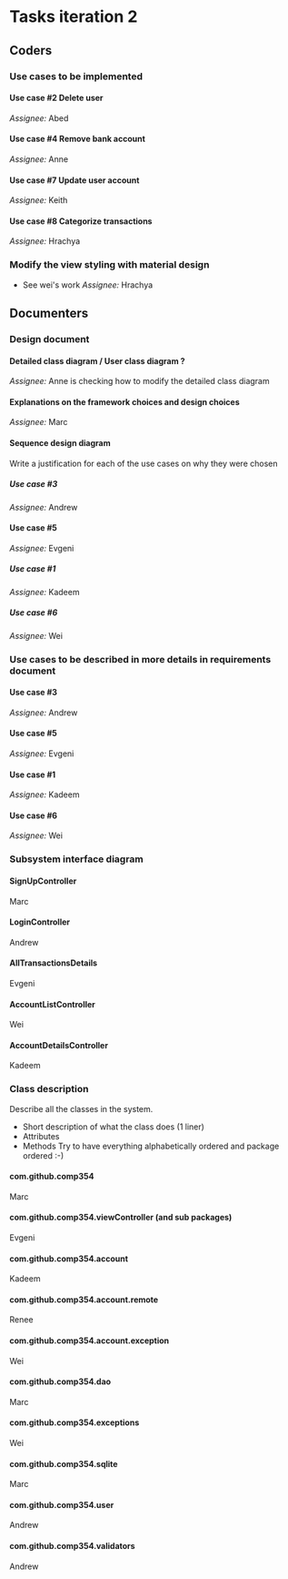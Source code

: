 # Tasks iteration 2
## Coders
### Use cases to be implemented
#### Use case #2 Delete user
*Assignee:* Abed

#### Use case #4 Remove bank account
*Assignee:* Anne

#### Use case #7 Update user account
*Assignee:* Keith

#### Use case #8 Categorize transactions
*Assignee:* Hrachya

### Modify the view styling with material design
* See wei's work
*Assignee:* Hrachya

## Documenters
### Design document
#### Detailed class diagram / User class diagram ?
*Assignee:* Anne is checking how to modify the detailed class diagram
#### Explanations on the framework choices and design choices
*Assignee:* Marc
#### Sequence design diagram
Write a justification for each of the use cases on why they were chosen
##### Use case #3
*Assignee:* Andrew

#### Use case #5
*Assignee:* Evgeni

##### Use case #1
*Assignee:* Kadeem

##### Use case #6
*Assignee:* Wei

### Use cases to be described in more details in requirements document
#### Use case #3
*Assignee:* Andrew

#### Use case #5
*Assignee:* Evgeni

#### Use case #1
*Assignee:* Kadeem

#### Use case #6
*Assignee:* Wei

### Subsystem interface diagram
#### SignUpController
Marc
#### LoginController
Andrew
#### AllTransactionsDetails
Evgeni
#### AccountListController
Wei
#### AccountDetailsController
Kadeem

### Class description
Describe all the classes in the system.
* Short description of what the class does (1 liner)
* Attributes
* Methods
Try to have everything alphabetically ordered and package ordered :-)
#### com.github.comp354
Marc
#### com.github.comp354.viewController (and sub packages)
Evgeni
#### com.github.comp354.account
Kadeem
#### com.github.comp354.account.remote
Renee
#### com.github.comp354.account.exception
Wei
#### com.github.comp354.dao
Marc
#### com.github.comp354.exceptions
Wei
#### com.github.comp354.sqlite
Marc
#### com.github.comp354.user
Andrew
#### com.github.comp354.validators
Andrew
